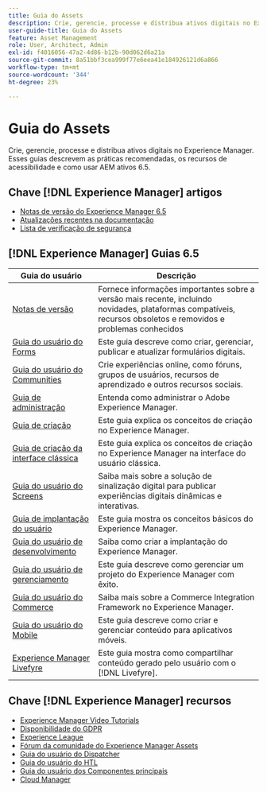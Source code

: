 ```yaml
---
title: Guia do Assets
description: Crie, gerencie, processe e distribua ativos digitais no Experience Manager. Esses guias descrevem as práticas recomendadas, os recursos de acessibilidade e como usar AEM ativos 6.5.
user-guide-title: Guia do Assets
feature: Asset Management
role: User, Architect, Admin
exl-id: f4016056-47a2-4d86-b12b-90d062d6a21a
source-git-commit: 8a51bbf3cea999f77e6eea41e184926121d6a866
workflow-type: tm+mt
source-wordcount: '344'
ht-degree: 23%

---
```


# Guia do Assets

Crie, gerencie, processe e distribua ativos digitais no Experience Manager. Esses guias descrevem as práticas recomendadas, os recursos de acessibilidade e como usar AEM ativos 6.5.

## Chave [!DNL Experience Manager] artigos

* [Notas de versão do Experience Manager 6.5](/help/release-notes/home.md)
* [Atualizações recentes na documentação](https://experienceleague.adobe.com/docs/experience-manager-release-information/aem-release-updates/doc-updates/documentation-updates.html?lang=pt-BR)
* [Lista de verificação de segurança](/help/sites-administering/security-checklist.md)

## [!DNL Experience Manager] Guias 6.5

| Guia do usuário | Descrição |
|--- |---|
| [Notas de versão](/help/release-notes/home.md) | Fornece informações importantes sobre a versão mais recente, incluindo novidades, plataformas compatíveis, recursos obsoletos e removidos e problemas conhecidos |
| [Guia do usuário do Forms](/help/forms/home.md) | Este guia descreve como criar, gerenciar, publicar e atualizar formulários digitais. |
| [Guia do usuário do Communities](/help/communities/home.md) | Crie experiências online, como fóruns, grupos de usuários, recursos de aprendizado e outros recursos sociais. |
| [Guia de administração](/help/sites-administering/home.md) | Entenda como administrar o Adobe Experience Manager. |
| [Guia de criação](/help/sites-authoring/home.md) | Este guia explica os conceitos de criação no Experience Manager. |
| [Guia de criação da interface clássica](/help/sites-classic-ui-authoring/home.md) | Este guia explica os conceitos de criação no Experience Manager na interface do usuário clássica. |
| [Guia do usuário do Screens](https://experienceleague.adobe.com/docs/experience-manager-screens/user-guide/aem-screens-introduction.html?lang=pt-BR) | Saiba mais sobre a solução de sinalização digital para publicar experiências digitais dinâmicas e interativas. |
| [Guia de implantação do usuário](/help/sites-deploying/home.md) | Este guia mostra os conceitos básicos do Experience Manager. |
| [Guia do usuário de desenvolvimento](/help/sites-developing/home.md) | Saiba como criar a implantação do Experience Manager. |
| [Guia do usuário de gerenciamento](/help/managing/home.md) | Este guia descreve como gerenciar um projeto do Experience Manager com êxito. |
| [Guia do usuário do Commerce](/help/commerce/home.md) | Saiba mais sobre a Commerce Integration Framework no Experience Manager. |
| [Guia do usuário do Mobile](/help/mobile/home.md) | Este guia descreve como criar e gerenciar conteúdo para aplicativos móveis. |
| [Experience Manager Livefyre](https://experienceleague.adobe.com/docs/livefyre/using/home.html) | Este guia mostra como compartilhar conteúdo gerado pelo usuário com o [!DNL Livefyre]. |

## Chave [!DNL Experience Manager] recursos

* [Experience Manager Video Tutorials](https://experienceleague.adobe.com/docs/experience-manager-learn/assets/overview.html)
* [Disponibilidade do GDPR](/help/managing/data-protection-and-privacy.md)
* [Experience League](https://experienceleague.adobe.com/?mv=other#recommended/solutions/experience-manager)
* [Fórum da comunidade do Experience Manager Assets](https://experienceleaguecommunities.adobe.com/t5/adobe-experience-manager-assets/ct-p/experience-manager-assets-community)
* [Guia do usuário do Dispatcher](https://experienceleague.adobe.com/docs/experience-manager-dispatcher/using/dispatcher.html?lang=pt-BR)
* [Guia do usuário do HTL](https://experienceleague.adobe.com/docs/experience-manager-htl/using/overview.html?lang=pt-BR)
* [Guia do usuário dos Componentes principais](https://experienceleague.adobe.com/docs/experience-manager-core-components/using/introduction.html?lang=pt-BR)
* [Cloud Manager](https://experienceleague.adobe.com/docs/experience-manager-cloud-manager/using/introduction-to-cloud-manager.html?lang=pt-BR)
